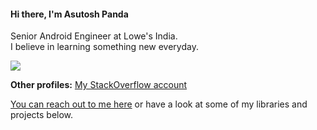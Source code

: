#### Hi there, I'm Asutosh Panda 
Senior Android Engineer at Lowe's India. <br/>
I believe in learning something new everyday.

![](https://komarev.com/ghpvc/?username=Asutosh11)

<b>Other profiles:</b>
<a href = "https://stackoverflow.com/users/1439968/asutosh-panda" target="_blank">My StackOverflow account</a>

<a href = "https://www.linkedin.com/in/asutosh-panda/" target="_blank">You can reach out to me here</a> or have a look at some of my libraries and projects below.
